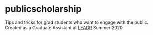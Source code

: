 # publicscholarship
Tips and tricks for grad students who want to engage with the public.
Created as a Graduate Assistant at [LEADR](https://leadr.msu.edu) Summer 2020

